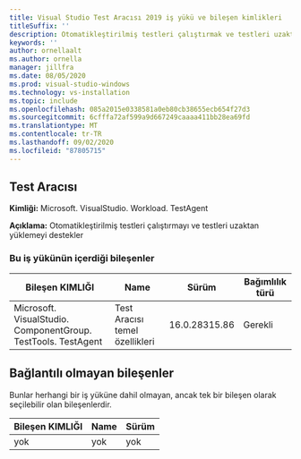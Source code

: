 ```yaml
---
title: Visual Studio Test Aracısı 2019 iş yükü ve bileşen kimlikleri
titleSuffix: ''
description: Otomatikleştirilmiş testleri çalıştırmak ve testleri uzaktan yüklemek için Visual Studio iş yükünü ve bileşen kimliklerini kullanma
keywords: ''
author: ornellaalt
ms.author: ornella
manager: jillfra
ms.date: 08/05/2020
ms.prod: visual-studio-windows
ms.technology: vs-installation
ms.topic: include
ms.openlocfilehash: 085a2015e0338581a0eb80cb38655ecb654f27d3
ms.sourcegitcommit: 6cfffa72af599a9d667249caaaa411bb28ea69fd
ms.translationtype: MT
ms.contentlocale: tr-TR
ms.lasthandoff: 09/02/2020
ms.locfileid: "87805715"
---
```

## <a name="test-agent"></a>Test Aracısı

**Kimliği:** Microsoft. VisualStudio. Workload. TestAgent

**Açıklama:** Otomatikleştirilmiş testleri çalıştırmayı ve testleri uzaktan yüklemeyi destekler

### <a name="components-included-by-this-workload"></a>Bu iş yükünün içerdiği bileşenler

Bileşen KIMLIĞI | Name | Sürüm | Bağımlılık türü
--- | --- | --- | ---
Microsoft. VisualStudio. ComponentGroup. TestTools. TestAgent | Test Aracısı temel özellikleri | 16.0.28315.86 | Gerekli

## <a name="unaffiliated-components"></a>Bağlantılı olmayan bileşenler

Bunlar herhangi bir iş yüküne dahil olmayan, ancak tek bir bileşen olarak seçilebilir olan bileşenlerdir.

Bileşen KIMLIĞI | Name | Sürüm
--- | --- | ---
yok | yok | yok
